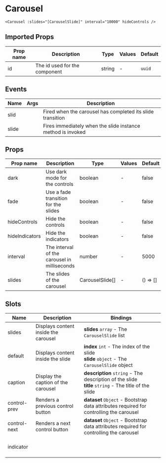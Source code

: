 # Carousel

```vue
<Carousel :slides="[CarouselSlide]" interval="10000" hideControls />
```

## Imported Props

| Prop name | Description                   | Type   | Values | Default |
| --------- | ----------------------------- | ------ | ------ | ------- |
| id        | The id used for the component | string | -      | `uuid`  |

<!-- TODO Auto-generate based on type? -->

## Events

| Name  | Args | Description                                                 |
| ----- | ---- | ----------------------------------------------------------- |
| slid  |      | Fired when the carousel has completed its slide transition  |
| slide |      | Fires immediately when the slide instance method is invoked |

## Props

| Prop name      | Description                                  | Type            | Values | Default  |
| -------------- | -------------------------------------------- | --------------- | ------ | -------- |
| dark           | Use dark mode for the controls               | boolean         | -      | false    |
| fade           | Use a fade transition for the slides         | boolean         | -      | false    |
| hideControls   | Hide the controls                            | boolean         | -      | false    |
| hideIndicators | Hide the indicators                          | boolean         | -      | false    |
| interval       | The interval of the carousel in milliseconds | number          | -      | 5000     |
| slides         | The slides of the carousel                   | CarouselSlide[] | -      | () => [] |

## Slots

| Name         | Description                          | Bindings                                                                                                |
| ------------ | ------------------------------------ | ------------------------------------------------------------------------------------------------------- |
| slides       | Displays content inside the carousel | **slides** `array` - The `CarouselSlide` list                                                           |
| default      | Displays content inside the slide    | **index** `int` - The index of the slide<br/>**slide** `object` - The `CarouselSlide` object            |
| caption      | Display the caption of the carousel  | **description** `string` - The description of the slide<br/>**title** `string` - The title of the slide |
| control-prev | Renders a previous control button    | **dataset** `Object` - Bootstrap data attributes required for controlling the carousel                  |
| control-next | Renders a next control button        | **dataset** `Object` - Bootstrap data attributes required for controlling the carousel                  |
| indicator    |                                      | <br/><br/><br/>                                                                                         |
